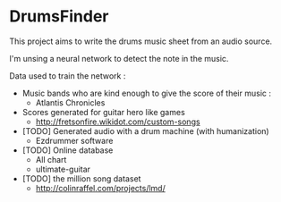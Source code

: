 # DrumsFinder
This project aims to write the drums music sheet from an audio source.

I'm unsing a neural network to detect the note in the music. 

Data used to train the network :
- Music bands who are kind enough to give the score of their music :
  - Atlantis Chronicles
- Scores generated for guitar hero like games
  - http://fretsonfire.wikidot.com/custom-songs
- [TODO] Generated audio with a drum machine (with humanization)
  - Ezdrummer software
- [TODO] Online database
  - All chart
  - ultimate-guitar
- [TODO] the million song dataset
  - http://colinraffel.com/projects/lmd/

